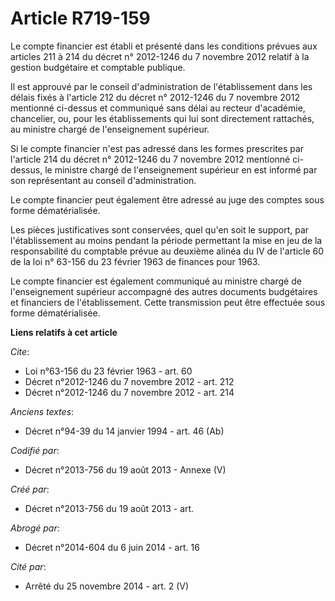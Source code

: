# Article R719-159

Le compte financier est établi et présenté dans les conditions prévues aux articles 211 à 214 du décret n° 2012-1246 du 7
novembre 2012 relatif à la gestion budgétaire et comptable publique.

Il est approuvé par le conseil d'administration de l'établissement dans les délais fixés à l'article 212 du décret n°
2012-1246 du 7 novembre 2012 mentionné ci-dessus et communiqué sans délai au recteur d'académie, chancelier, ou, pour les
établissements qui lui sont directement rattachés, au ministre chargé de l'enseignement supérieur.

Si le compte financier n'est pas adressé dans les formes prescrites par l'article 214 du décret n° 2012-1246 du 7 novembre
2012 mentionné ci-dessus, le ministre chargé de l'enseignement supérieur en est informé par son représentant au conseil
d'administration.

Le compte financier peut également être adressé au juge des comptes sous forme dématérialisée.

Les pièces justificatives sont conservées, quel qu'en soit le support, par l'établissement au moins pendant la période
permettant la mise en jeu de la responsabilité du comptable prévue au deuxième alinéa du IV de l'article 60 de la loi n°
63-156 du 23 février 1963 de finances pour 1963.

Le compte financier est également communiqué au ministre chargé de l'enseignement supérieur accompagné des autres documents
budgétaires et financiers de l'établissement. Cette transmission peut être effectuée sous forme dématérialisée.

**Liens relatifs à cet article**

_Cite_:

  - Loi n°63-156 du 23 février 1963 - art. 60
  - Décret n°2012-1246 du 7 novembre 2012 - art. 212
  - Décret n°2012-1246 du 7 novembre 2012 - art. 214

_Anciens textes_:

  - Décret n°94-39 du 14 janvier 1994 - art. 46 (Ab)

_Codifié par_:

  - Décret n°2013-756 du 19 août 2013 -  Annexe (V)

_Créé par_:

  - Décret n°2013-756 du 19 août 2013 - art.

_Abrogé par_:

  - Décret n°2014-604 du 6 juin 2014 - art. 16

_Cité par_:

  - Arrêté du 25 novembre 2014 - art. 2 (V)
